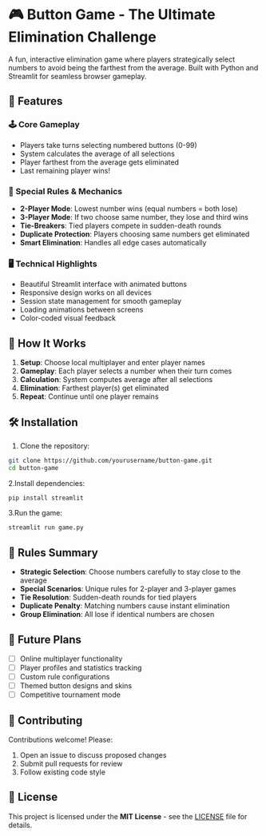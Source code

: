 # 🎮 Button Game - The Ultimate Elimination Challenge

A fun, interactive elimination game where players strategically select numbers to avoid being the farthest from the average. Built with Python and Streamlit for seamless browser gameplay.

## 🌟 Features

### 🕹️ Core Gameplay
- Players take turns selecting numbered buttons (0-99)
- System calculates the average of all selections
- Player farthest from the average gets eliminated
- Last remaining player wins!

### 🎯 Special Rules & Mechanics
- **2-Player Mode**: Lowest number wins (equal numbers = both lose)
- **3-Player Mode**: If two choose same number, they lose and third wins
- **Tie-Breakers**: Tied players compete in sudden-death rounds
- **Duplicate Protection**: Players choosing same numbers get eliminated
- **Smart Elimination**: Handles all edge cases automatically

### 🖥️ Technical Highlights
- Beautiful Streamlit interface with animated buttons
- Responsive design works on all devices
- Session state management for smooth gameplay
- Loading animations between screens
- Color-coded visual feedback

## 🚀 How It Works

1. **Setup**: Choose local multiplayer and enter player names
2. **Gameplay**: Each player selects a number when their turn comes
3. **Calculation**: System computes average after all selections
4. **Elimination**: Farthest player(s) get eliminated
5. **Repeat**: Continue until one player remains

## 🛠️ Installation


1. Clone the repository:
```bash
git clone https://github.com/yourusername/button-game.git
cd button-game
```
2.Install dependencies:
```bash
pip install streamlit
```
3.Run the game:
```bash
streamlit run game.py
```
## 📜 Rules Summary

- **Strategic Selection**: Choose numbers carefully to stay close to the average  
- **Special Scenarios**: Unique rules for 2-player and 3-player games  
- **Tie Resolution**: Sudden-death rounds for tied players  
- **Duplicate Penalty**: Matching numbers cause instant elimination  
- **Group Elimination**: All lose if identical numbers are chosen  

## 🔮 Future Plans

- [ ] Online multiplayer functionality  
- [ ] Player profiles and statistics tracking  
- [ ] Custom rule configurations  
- [ ] Themed button designs and skins  
- [ ] Competitive tournament mode  

## 🤝 Contributing

Contributions welcome! Please:  
1. Open an issue to discuss proposed changes  
2. Submit pull requests for review  
3. Follow existing code style  

## 📄 License  

This project is licensed under the **MIT License** - see the [LICENSE](LICENSE) file for details.


